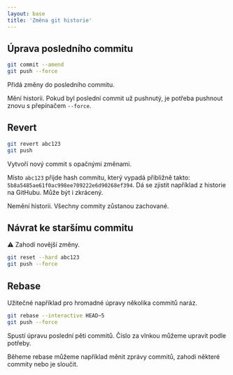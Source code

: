 ```yaml
---
layout: base
title: 'Změna git historie'
---
```


## Úprava posledního commitu

```bash
git commit --amend
git push --force
```

Přidá změny do posledního commitu.

Mění historii. Pokud byl poslední commit už pushnutý, je potřeba pushnout znovu s přepínačem `--force`.

## Revert

```bash
git revert abc123
git push
```

Vytvoří nový commit s opačnými změnami.

Místo `abc123` přijde hash commitu, který vypadá přibližně takto: `5b8a5485ae61f0ac998ee709222e6d90268ef394`. Dá se zjistit například z historie na GitHubu. Může být i zkrácený.

Nemění historii. Všechny commity zůstanou zachované.

## Návrat ke staršímu commitu

⚠ Zahodí novější změny.

```bash
git reset --hard abc123
git push --force
```

## Rebase

Užitečné například pro hromadné úpravy několika commitů naráz.

```bash
git rebase --interactive HEAD~5
git push --force
```

Spustí úpravu poslední pěti commitů. Číslo za vlnkou můžeme upravit podle potřeby.

Běheme rebase můžeme například měnit zprávy commitů, zahodi některé commity nebo je sloučit.
